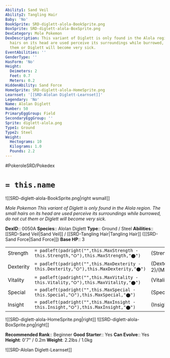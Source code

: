 ```yaml
---
Ability1: Sand Veil
Ability2: Tangling Hair
Baby: 'No'
BookSprite: SRD-diglett-alola-BookSprite.png
BoxSprite: SRD-diglett-alola-BoxSprite.png
DexCategory: Mole Pokemon
DexDescription: This variant of Diglett is only found in the Alola region. The small
  hairs on its head are used perceive its surroundings while burrowed, do not cut
  them or Diglett will become very sick.
EventAbilities: ''
GenderType: ''
HasForm: 'No'
Height:
  Deimeters: 2
  Feet: 0.7
  Meters: 0.2
HiddenAbility: Sand Force
HomeSprite: SRD-diglett-alola-HomeSprite.png
Learnset: '[[SRD-Alolan Diglett-Learnset]]'
Legendary: 'No'
Name: Alolan Diglett
Number: 50
PrimaryEggGroup: Field
SecondaryEggGroup: ''
Sprite: diglett-alola.png
Type1: Ground
Type2: Steel
Weight:
  Hectograms: 10
  Kilograms: 1.0
  Pounds: 2.2
---
```


#PokeroleSRD/Pokedex

# `= this.name`

![[SRD-diglett-alola-BookSprite.png|right wsmall]]

*Mole Pokemon*
*This variant of Diglett is only found in the Alola region. The small hairs on its head are used perceive its surroundings while burrowed, do not cut them or Diglett will become very sick.*

**DexID**:: 0050A
**Species**:: Alolan Diglett
**Type**:: Ground / Steel
**Abilities**:: [[SRD-Sand Veil|Sand Veil]] / [[SRD-Tangling Hair|Tangling Hair]] ([[SRD-Sand Force|Sand Force]])
**Base HP**:: 3

|           |                                                                                        |                                          |
| --------- | -------------------------------------------------------------------------------------- | ---------------------------------------- |
| Strength  | `= padleft(padright("",this.MaxStrength - this.Strength,"⭘"),this.MaxStrength,"⬤")`    | (Strength::2)/(MaxStrength::4)   |
| Dexterity | `= padleft(padright("",this.MaxDexterity - this.Dexterity,"⭘"),this.MaxDexterity,"⬤")` | (Dexterity:: 2)/(MaxDexterity::5) |
| Vitality  | `= padleft(padright("",this.MaxVitality - this.Vitality,"⭘"),this.MaxVitality,"⬤")`    | (Vitality::1)/(MaxVitality::3)   |
| Special   | `= padleft(padright("",this.MaxSpecial - this.Special,"⭘"),this.MaxSpecial,"⬤")`       | (Special::1)/(MaxSpecial::3)     |
| Insight   | `= padleft(padright("",this.MaxInsight - this.Insight,"⭘"),this.MaxInsight,"⬤")`       | (Insight::1)/(MaxInsight::4)     |

![[SRD-diglett-alola-HomeSprite.png|right]]
![[SRD-diglett-alola-BoxSprite.png|right]]

**Recommended Rank**:: Beginner
**Good Starter**:: Yes
**Can Evolve**:: Yes
**Height**: 0'7" / 0.2m
**Weight**: 2.2lbs / 1.0kg

![[SRD-Alolan Diglett-Learnset]]